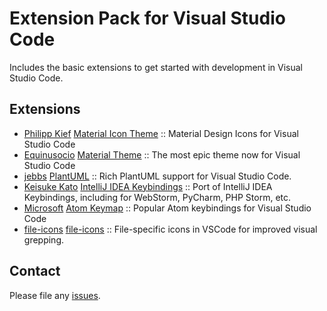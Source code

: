 # Extension Pack for Visual Studio Code

Includes the basic extensions to get started with development in Visual Studio Code.

## Extensions

<!-- +Extensions -->
* [Philipp Kief](https://marketplace.visualstudio.com/publishers/PKief) [Material Icon Theme](https://marketplace.visualstudio.com/items?itemName=PKief.material-icon-theme) :: Material Design Icons for Visual Studio Code
* [Equinusocio](https://marketplace.visualstudio.com/publishers/Equinusocio) [Material Theme](https://marketplace.visualstudio.com/items?itemName=Equinusocio.vsc-material-theme) :: The most epic theme now for Visual Studio Code
* [jebbs](https://marketplace.visualstudio.com/publishers/jebbs) [PlantUML](https://marketplace.visualstudio.com/items?itemName=jebbs.plantuml) :: Rich PlantUML support for Visual Studio Code.
* [Keisuke Kato](https://marketplace.visualstudio.com/publishers/k--kato) [IntelliJ IDEA Keybindings](https://marketplace.visualstudio.com/items?itemName=k--kato.intellij-idea-keybindings) :: Port of IntelliJ IDEA Keybindings, including for WebStorm, PyCharm, PHP Storm, etc.
* [Microsoft](https://marketplace.visualstudio.com/publishers/ms-vscode) [Atom Keymap](https://marketplace.visualstudio.com/items?itemName=ms-vscode.atom-keybindings) :: Popular Atom keybindings for Visual Studio Code
* [file-icons](https://marketplace.visualstudio.com/publishers/file-icons) [file-icons](https://marketplace.visualstudio.com/items?itemName=file-icons.file-icons) :: File-specific icons in VSCode for improved visual grepping.
<!-- -Extensions -->

## Contact

Please file any [issues](https://github.com/itmcdev/vscode-extensions/issues).
